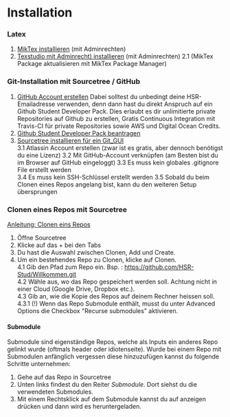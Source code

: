  # Installation
 ### Latex 
   1. [MikTex installieren](https://miktex.org/download) (mit Adminrechten)   
   2. [Texstudio mit Adminrecht) installieren](https://www.texstudio.org) (mit Adminrechten) 
   2.1 (MikTex Package aktualisieren mit MikTex Package Manager)  


### Git-Installation mit Sourcetree / GitHub  
   1. [GitHub Account erstellen](https://www.github.com)
   Dabei solltest du unbedingt deine HSR-Emailadresse verwenden, denn dann hast du direkt Anspruch auf ein Github Student Developer Pack. Dies erlaubt es dir unlimitierte private Repositories auf Github zu erstellen, Gratis Continuous Integration mit Travis-CI für private Repositories sowie AWS und Digital Ocean Credits. 
   2. [Github Student Developer Pack beantragen](https://www.openhsr.ch/tipps/github-education-pack/)
   3. [Sourcetree installieren für ein Git_GUI](https://www.sourcetreeapp.com/)  
   3.1 Atlassin Account erstellen (zwar ist es gratis, aber dennoch benötigst du eine Lizenz)
   3.2 Mit GitHub-Account verknüpfen (am Besten bist du im Browser auf GitHub eingeloggt)
   3.3 Es muss kein globales .gitignore File erstellt werden  
   3.4 Es muss kein SSH-Schlüssel erstellt werden
   3.5 Sobald du beim Clonen eines Repos angelang bist, kann du den weiteren Setup übersprungen

### Clonen eines Repos mit Sourcetree
[Anleitung: Clonen eins Repos](https://confluence.atlassian.com/bitbucket/clone-a-repository-223217891.html)  
1. Öffne Sourcetree  
2. Klicke auf das + bei den Tabs  
3. Du hast die Auswahl zwischen Clonen, Add und Create.  
4. Um ein bestehendes Repo zu Clonen, klicke auf Clonen.  
4.1 Gib den Pfad zum Repo ein. Bsp. : https://github.com/HSR-Stud/Willkommen.git  
4.2 Wähle aus, wo das Repo gespeichert werden soll. Achtung nicht in einer Cloud (Google Drive, Dropbox etc.).  
4.3 Gib an, wie die Kopie des Repos auf deinem Rechner heissen soll.  
4.3.1 (!) Wenn das Repo Submodule enthält, musst du unter Advanced Options die Checkbox "Recurse submodules" aktivieren.  

#### Submodule
Submodule sind eigenständige Repos, welche als Inputs ein anderes Repo gelinkt wurde (oftmals header oder idiotenseite). 
Wurde bei einem Repo mit Submodulen anfänglich vergessen diese hinzuzufügen kannst du folgende Schritte unternehmen:  
1. Gehe auf das Repo in Sourcetree
2. Unten links findest du den Reiter *Submodule*. Dort siehst du die verwendeten Submodules.  
3. Mit einem Rechtsklick auf dem Submodule kannst du auf anzeigen drücken und dann wird es heruntergeladen.
